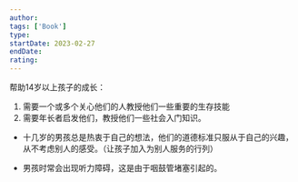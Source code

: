 ```yaml
---
author: 
tags: ['Book']
type: 
startDate: 2023-02-27
endDate: 
rating: 
---
```



帮助14岁以上孩子的成长：
1. 需要一个或多个关心他们的人教授他们一些重要的生存技能
2. 需要年长者启发他们，教授他们一些社会入门知识。

- 十几岁的男孩总是热衷于自己的想法，他们的道德标准只服从于自己的兴趣，从不考虑别人的感受。（让孩子加入为别人服务的行列）

- 男孩时常会出现听力障碍，这是由于咽鼓管堵塞引起的。























